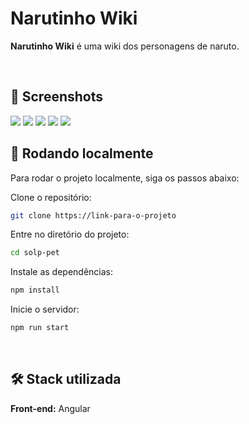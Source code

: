 # Narutinho Wiki

**Narutinho Wiki** é uma wiki dos personagens de naruto.  

<br>

## 📸 Screenshots

<img src="./assets/img.png" />
<img src="./assets/img2.png" />
<img src="./assets/img3.png" />
<img src="./assets/img5.png" />
<img src="./assets/img6.png" />

<br>

## 🚀 Rodando localmente

Para rodar o projeto localmente, siga os passos abaixo:

Clone o repositório:
```bash
git clone https://link-para-o-projeto
```

Entre no diretório do projeto:
```bash
cd solp-pet
```

Instale as dependências:
```bash
npm install
```

Inicie o servidor:
```bash
npm run start
```

<br>

## 🛠️ Stack utilizada

**Front-end:** Angular